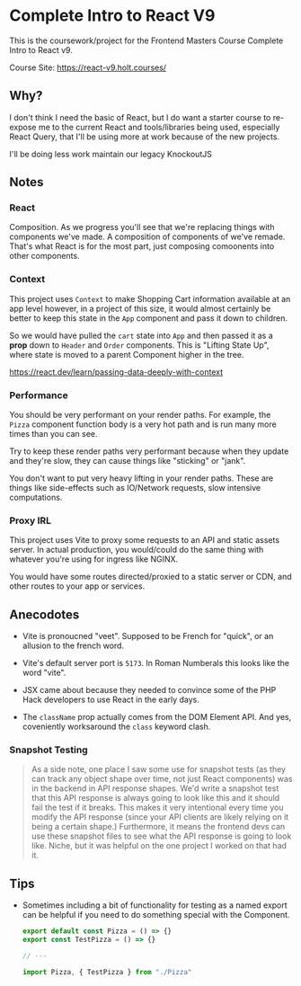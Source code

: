 # Complete Intro to React V9

This is the coursework/project for the Frontend Masters Course Complete Intro
to React v9.

Course Site: <https://react-v9.holt.courses/>

## Why?

I don't think I need the basic of React, but I do want a starter course to
re-expose me to the current React and tools/libraries being used, especially React
Query, that I'll be using more at work because of the new projects.

I'll be doing less work maintain our legacy KnockoutJS

## Notes

### React

Composition. As we progress you'll see that we're replacing things with
components we've made. A composition of components of we've remade. That's what
React is for the most part, just composing comoonents into other components.

### Context

This project uses `Context` to make Shopping Cart information available at an
app level however, in a project of this size, it would almost certainly be
better to keep this state in the `App` component and pass it down to children.

So we would have pulled the `cart` state into `App` and then passed it as a
**prop** down to `Header` and `Order` components. This is "Lifting State Up",
where state is moved to a parent Component higher in the tree.

<https://react.dev/learn/passing-data-deeply-with-context>

### Performance

You should be very performant on your render paths. For example, the `Pizza`
component function body is a very hot path and is run many more times than you
can see.

Try to keep these render paths very performant because when they
update and they're slow, they can cause things like "sticking" or "jank".

You don't want to put very heavy lifting in your render paths. These are things
like side-effects such as IO/Network requests, slow intensive computations.

### Proxy IRL

This project uses Vite to proxy some requests to an API and static assets
server. In actual production, you would/could do the same thing with whatever
you're using for ingress like NGINX.

You would have some routes directed/proxied to a static server or CDN, and other
routes to your app or services.

## Anecodotes

- Vite is pronoucned "veet". Supposed to be French for "quick", or an allusion
  to the french word.

- Vite's default server port is `5173`. In Roman Numberals this looks like the
  word "vite".

- JSX came about because they needed to convince some of the PHP Hack developers
  to use React in the early days.

- The `className` prop actually comes from the DOM Element API. And yes,
  coveniently worksaround the `class` keyword clash.

### Snapshot Testing

> As a side note, one place I saw some use for snapshot tests (as they can track
> any object shape over time, not just React components) was in the backend in API
> response shapes. We'd write a snapshot test that this API response is always
> going to look like this and it should fail the test if it breaks. This makes it
> very intentional every time you modify the API response (since your API clients
> are likely relying on it being a certain shape.) Furthermore, it means the
> frontend devs can use these snapshot files to see what the API response is going
> to look like. Niche, but it was helpful on the one project I worked on that had
> it.

## Tips

- Sometimes including a bit of functionality for testing as a named export can be helpful if you need to do something special with the Component.

  ```js
  export default const Pizza = () => {}
  export const TestPizza = () => {}

  // ---

  import Pizza, { TestPizza } from "./Pizza"
  ```
